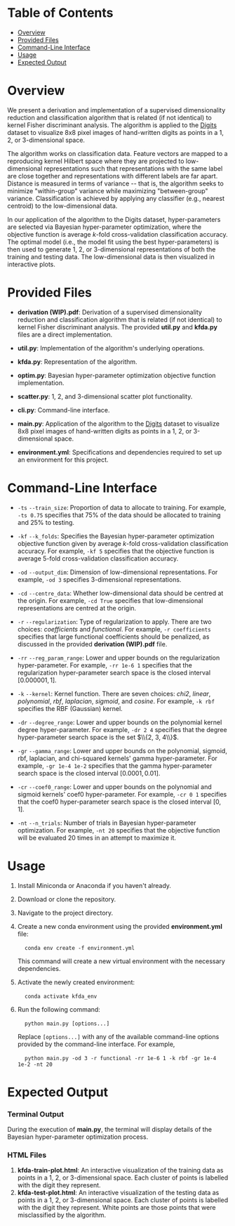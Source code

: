 # Table of Contents

- [Overview](#overview)
- [Provided Files](#provided-files)
- [Command-Line Interface](#command-line-interface)
- [Usage](#usage)
- [Expected Output](#expected-output)

# Overview

We present a derivation and implementation of a supervised dimensionality reduction and classification algorithm that is related (if not identical) to kernel Fisher discriminant analysis. The algorithm is applied to the [Digits](https://scikit-learn.org/stable/modules/generated/sklearn.datasets.load_digits.html) dataset to visualize 8x8 pixel images of hand-written digits as points in a 1, 2, or 3-dimensional space. 

The algorithm works on classification data. Feature vectors are mapped to a reproducing kernel Hilbert space where they are projected to low-dimensional representations such that representations with the same label are close together and representations with different labels are far apart. Distance is measured in terms of variance -- that is, the algorithm seeks to minimize "within-group" variance while maximizing "between-group" variance. Classification is achieved by applying any classifier (e.g., nearest centroid) to the low-dimensional data.

In our application of the algorithm to the Digits dataset, hyper-parameters are selected via Bayesian hyper-parameter optimization, where the objective function is average $k$-fold cross-validation classification accuracy. The optimal model (i.e., the model fit using the best hyper-parameters) is then used to generate 1, 2, or 3-dimensional representations of both the training and testing data. The low-dimensional data is then visualized in interactive plots. 

# Provided Files

- **derivation (WIP).pdf**: Derivation of a supervised dimensionality reduction and classification algorithm that is related (if not identical) to kernel Fisher discriminant analysis. The provided **util.py** and **kfda.py** files are a direct implementation.

- **util.py**: Implementation of the algorithm's underlying operations.

- **kfda.py**: Representation of the algorithm.

- **optim.py**: Bayesian hyper-parameter optimization objective function implementation. 

- **scatter.py**: 1, 2, and 3-dimensional scatter plot functionality.

- **cli.py**: Command-line interface. 

- **main.py**: Application of the algorithm to the [Digits](https://scikit-learn.org/stable/modules/generated/sklearn.datasets.load_digits.html) dataset to visualize 8x8 pixel images of hand-written digits as points in a 1, 2, or 3-dimensional space.

- **environment.yml**: Specifications and dependencies required to set up an environment for this project.

# Command-Line Interface

- `-ts` `--train_size`: Proportion of data to allocate to training. For example, `-ts 0.75` specifies that 75% of the data should be allocated to training and 25% to testing.
  
- `-kf` `--k_folds`: Specifies the Bayesian hyper-parameter optimization objective function given by average $k$-fold cross-validation classification accuracy. For example, `-kf 5` specifies that the objective function is average $5$-fold cross-validation classification accuracy.

- `-od` `--output_dim`: Dimension of low-dimensional representations. For example, `-od 3` specifies 3-dimensional representations.

- `-cd` `--centre_data`: Whether low-dimensional data should be centred at the origin. For example, `-cd True` specifies that low-dimensional representations are centred at the origin.
  
-  `-r` `--regularization`: Type of regularization to apply. There are two choices: *coefficients* and *functional*. For example, `-r coefficients` specifies that large functional coefficients should be penalized, as discussed in the provided **derivation (WIP).pdf** file.

-  `-rr` `--reg_param_range`: Lower and upper bounds on the regularization hyper-parameter. For example, `-rr 1e-6 1` specifies that the regularization hyper-parameter search space is the closed interval $[0.000001, 1]$.
  
-  `-k` `--kernel`: Kernel function. There are seven choices: *chi2*, *linear*, *polynomial*, *rbf*, *laplacian*, *sigmoid*, and *cosine*. For example, `-k rbf` specifies the RBF (Gaussian) kernel.
  
-  `-dr` `--degree_range`: Lower and upper bounds on the polynomial kernel degree hyper-parameter. For example, `-dr 2 4` specifies that the degree hyper-parameter search space is the set $\\{2, 3, 4\\}$.
  
-  `-gr` `--gamma_range`: Lower and upper bounds on the polynomial, sigmoid, rbf, laplacian, and chi-squared kernels' gamma hyper-parameter. For example, `-gr 1e-4 1e-2` specifies that the gamma hyper-parameter search space is the closed interval $[0.0001, 0.01]$.
  
-  `-cr` `--coef0_range`: Lower and upper bounds on the polynomial and sigmoid kernels' coef0 hyper-parameter. For example, `-cr 0 1` specifies that the coef0 hyper-parameter search space is the closed interval $[0, 1]$.
  
-  `-nt` `--n_trials`: Number of trials in Bayesian hyper-parameter optimization. For example, `-nt 20` specifies that the objective function will be evaluated 20 times in an attempt to maximize it. 

# Usage

1. Install Miniconda or Anaconda if you haven't already.
2. Download or clone the repository.
3. Navigate to the project directory.
4. Create a new conda environment using the provided **environment.yml** file:
   
   &nbsp;&nbsp;&nbsp;&nbsp;`conda env create -f environment.yml`
   
   This command will create a new virtual environment with the necessary dependencies.
5. Activate the newly created environment:
   
   &nbsp;&nbsp;&nbsp;&nbsp;`conda activate kfda_env`

7. Run the following command:

   &nbsp;&nbsp;&nbsp;&nbsp;`python main.py [options...]`

   Replace `[options...]` with any of the available command-line options provided by the command-line interface. For example,

   &nbsp;&nbsp;&nbsp;&nbsp;`python main.py -od 3 -r functional -rr 1e-6 1 -k rbf -gr 1e-4 1e-2 -nt 20`

# Expected Output

### Terminal Output
During the execution of **main.py**, the terminal will display details of the Bayesian hyper-parameter optimization process. 

### HTML Files
1. **kfda-train-plot.html**: An interactive visualization of the training data as points in a 1, 2, or 3-dimensional space. Each cluster of points is labelled with the digit they represent.
2. **kfda-test-plot.html**: An interactive visualization of the testing data as points in a 1, 2, or 3-dimensional space. Each cluster of points is labelled with the digit they represent. White points are those points that were misclassified by the algorithm.
